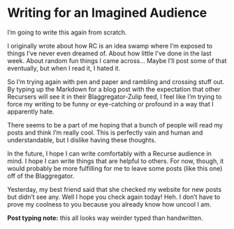 # Writing for an Imagined Audience

I’m going to write this again from scratch.

I originally wrote about how RC is an idea swamp where I’m exposed to things I’ve never even dreamed of. About how little I’ve done in the last week. About random fun things I came across… Maybe I’ll post some of that eventually, but when I read it, I hated it.

So I’m trying again with pen and paper and rambling and crossing stuff out. By typing up the Markdown for a blog post with the expectation that other Recursers will see it in their Blaggregator-Zulip feed, I feel like I’m trying to force my writing to be funny or eye-catching or profound in a way that I apparently hate.

There seems to be a part of me hoping that a bunch of people will read my posts and think I’m really cool. This is perfectly vain and human and understandable, but I dislike having these thoughts.

In the future, I hope I can write comfortably with a Recurse audience in mind. I hope I can write things that are helpful to others. For now, though, it would probably be more fulfilling for me to leave some posts (like this one) off of the Blaggregator.

Yesterday, my best friend said that she checked my website for new posts but didn’t see any. Well I hope you check again today! Heh. I don’t have to prove my coolness to you because you already know how uncool I am.

**Post typing note:** this all looks way weirder typed than handwritten.